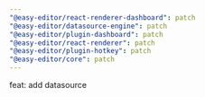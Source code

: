```yaml
---
"@easy-editor/react-renderer-dashboard": patch
"@easy-editor/datasource-engine": patch
"@easy-editor/plugin-dashboard": patch
"@easy-editor/react-renderer": patch
"@easy-editor/plugin-hotkey": patch
"@easy-editor/core": patch
---
```


feat: add datasource
